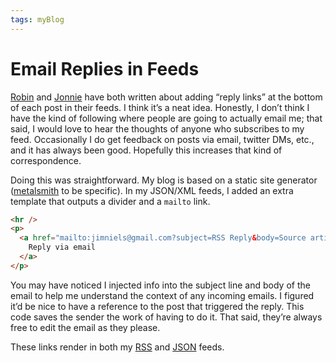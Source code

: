 ```yaml
---
tags: myBlog
---
```


# Email Replies in Feeds

[Robin](https://www.robinrendle.com/notes/reply-links-in-rss-feeds) and [Jonnie](https://destroytoday.com/blog/reply-link-in-rss-feed-posts) have both written about adding “reply links” at the bottom of each post in their feeds. I think it’s a neat idea. Honestly, I don’t think I have the kind of following where people are going to actually email me; that said, I would love to hear the thoughts of anyone who subscribes to my feed. Occasionally I do get feedback on posts via email, twitter DMs, etc., and it has always been good. Hopefully this increases that kind of correspondence. 

Doing this was straightforward. My blog is based on a static site generator ([metalsmith](https://metalsmith.io) to be specific). In my JSON/XML feeds, I added an extra template that outputs a divider and a `mailto` link.

```html
<hr />
<p>
  <a href="mailto:jimniels@gmail.com?subject=RSS Reply&body=Source article ${postLink}">
    Reply via email
  </a>
</p>
```

You may have noticed I injected info into the subject line and body of the email to help me understand the context of any incoming emails. I figured it’d be nice to have a reference to the post that triggered the reply. This code saves the sender the work of having to do it. That said, they’re always free to edit the email as they please.

These links render in both my [RSS](https://blog.jim-nielsen.com/feed.xml) and [JSON](https://blog.jim-nielsen.com/feed.json) feeds.


